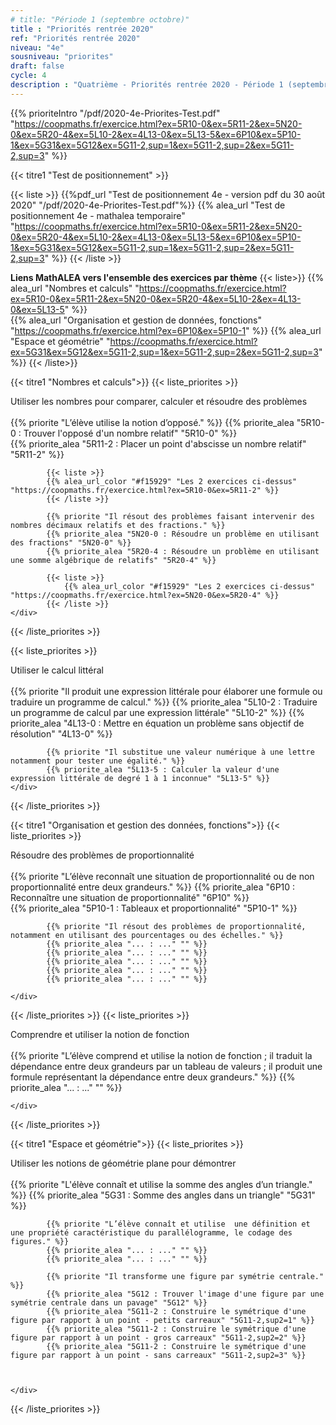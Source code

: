 ```yaml
---
# title: "Période 1 (septembre octobre)"
title : "Priorités rentrée 2020"
ref: "Priorités rentrée 2020"
niveau: "4e"
sousniveau: "priorites"
draft: false
cycle: 4
description : "Quatrième - Priorités rentrée 2020 - Période 1 (septembre octobre)"
---
```

<!-- 
Début de l'url commune 
https://coopmaths.fr/exercice.html?

Tous les exos actuellement dispos
ex=5R10-0&ex=5R11-2&ex=5N20-0&ex=5R20-4&ex=5L10-2&ex=4L13-0&ex=5L13-5&ex=6P10&ex=5P10-1&ex=5G31&ex=5G12&ex=5G11-2,sup=1&ex=5G11-2,sup=2&ex=5G11-2,sup=3

Nombres et calculs
ex=5R10-0&ex=5R11-2&ex=5N20-0&ex=5R20-4&ex=5L10-2&ex=4L13-0&ex=5L13-5

Organisation et gestion de données
ex=6P10&ex=5P10-1

Espace et géométrie
ex=5G31&ex=5G12&ex=5G11-2,sup=1&ex=5G11-2,sup=2&ex=5G11-2,sup=3
 -->

<!-- <h2 class="ui horizontal divider header">Priorités</h2>
<h3 class="ui horizontal divider header">Test de positionnement</h3> -->
{{% prioriteIntro "/pdf/2020-4e-Priorites-Test.pdf" "https://coopmaths.fr/exercice.html?ex=5R10-0&ex=5R11-2&ex=5N20-0&ex=5R20-4&ex=5L10-2&ex=4L13-0&ex=5L13-5&ex=6P10&ex=5P10-1&ex=5G31&ex=5G12&ex=5G11-2,sup=1&ex=5G11-2,sup=2&ex=5G11-2,sup=3"  %}}


{{< titre1 "Test de positionnement" >}}

{{< liste >}}
	{{%pdf_url "Test de positionnement 4e - version pdf du 30 août 2020" "/pdf/2020-4e-Priorites-Test.pdf"%}}
	{{% alea_url "Test de positionnement 4e - mathalea temporaire" "https://coopmaths.fr/exercice.html?ex=5R10-0&ex=5R11-2&ex=5N20-0&ex=5R20-4&ex=5L10-2&ex=4L13-0&ex=5L13-5&ex=6P10&ex=5P10-1&ex=5G31&ex=5G12&ex=5G11-2,sup=1&ex=5G11-2,sup=2&ex=5G11-2,sup=3" %}}	
{{< /liste >}}

**Liens MathALEA vers l'ensemble des exercices par thème**
{{< liste>}}
{{% alea_url "Nombres et calculs" "https://coopmaths.fr/exercice.html?ex=5R10-0&ex=5R11-2&ex=5N20-0&ex=5R20-4&ex=5L10-2&ex=4L13-0&ex=5L13-5" %}}	
{{% alea_url "Organisation et gestion de données, fonctions" "https://coopmaths.fr/exercice.html?ex=6P10&ex=5P10-1" %}}	
{{% alea_url "Espace et géométrie" "https://coopmaths.fr/exercice.html?ex=5G31&ex=5G12&ex=5G11-2,sup=1&ex=5G11-2,sup=2&ex=5G11-2,sup=3" %}}	
{{< /liste>}}

<!-- <h3 class="ui horizontal divider header">Nombres et calculs</h3> -->
{{< titre1 "Nombres et calculs">}}
{{< liste_priorites >}}
	<div class="item">
		<i class="large black chevron circle right icon"></i>
		<div class="header content">Utiliser les nombres pour comparer, calculer et résoudre des problèmes</div>	
			{{% priorite "L’élève utilise la notion d’opposé." %}}
			{{% priorite_alea "5R10-0 : Trouver l'opposé d'un nombre relatif" "5R10-0" %}}	
			{{% priorite_alea "5R11-2 : Placer un point d'abscisse un nombre relatif" "5R11-2" %}}	

			{{< liste >}}
			{{% alea_url_color "#f15929" "Les 2 exercices ci-dessus" "https://coopmaths.fr/exercice.html?ex=5R10-0&ex=5R11-2" %}}	
			{{< /liste >}}

			{{% priorite "Il résout des problèmes faisant intervenir des nombres décimaux relatifs et des fractions." %}}
			{{% priorite_alea "5N20-0 : Résoudre un problème en utilisant des fractions" "5N20-0" %}}			
			{{% priorite_alea "5R20-4 : Résoudre un problème en utilisant une somme algébrique de relatifs" "5R20-4" %}}

			{{< liste >}}
				{{% alea_url_color "#f15929" "Les 2 exercices ci-dessus" "https://coopmaths.fr/exercice.html?ex=5N20-0&ex=5R20-4" %}}
			{{< /liste >}}
	</div>	
{{< /liste_priorites >}}

{{< liste_priorites >}}
	<div class="item">
		<i class="large black chevron circle right icon"></i>
		<div class="header content">Utiliser le calcul littéral</div>	
			{{% priorite "Il produit une expression littérale pour élaborer une formule ou traduire un programme de calcul." %}}
			{{% priorite_alea "5L10-2 : Traduire un programme de calcul par une expression littérale" "5L10-2" %}}
			{{% priorite_alea "4L13-0 : Mettre en équation un problème sans objectif de résolution" "4L13-0" %}}

			{{% priorite "Il substitue une valeur numérique à une lettre notamment pour tester une égalité." %}}
			{{% priorite_alea "5L13-5 : Calculer la valeur d'une expression littérale de degré 1 à 1 inconnue" "5L13-5" %}}			
	</div>	
{{< /liste_priorites >}}


<!-- <h3 class="ui horizontal divider header">Organisation et gestion des données, fonctions.</h3> -->
{{< titre1 "Organisation et gestion des données, fonctions">}}
{{< liste_priorites >}}
	<div class="item">
		<i class="large black chevron circle right icon"></i>
		<div class="header content">Résoudre des problèmes de proportionnalité</div>	
			{{% priorite "L’élève reconnaît une situation de proportionnalité ou de non proportionnalité entre deux grandeurs." %}}
			{{% priorite_alea "6P10 : Reconnaître une situation de proportionnalité" "6P10" %}}			
			{{% priorite_alea "5P10-1 : Tableaux et proportionnalité" "5P10-1" %}}

			{{% priorite "Il résout des problèmes de proportionnalité, notamment en utilisant des pourcentages ou des échelles." %}}
			{{% priorite_alea "... : ..." "" %}}
			{{% priorite_alea "... : ..." "" %}}			
			{{% priorite_alea "... : ..." "" %}}			
			{{% priorite_alea "... : ..." "" %}}						
			{{% priorite_alea "... : ..." "" %}}			

	</div>	
{{< /liste_priorites >}}
{{< liste_priorites >}}
	<div class="item">
		<i class="large black chevron circle right icon"></i>
		<div class="header content">Comprendre et utiliser la notion de fonction</div>	
			{{% priorite "L’élève comprend et utilise la notion de fonction ; il traduit la dépendance entre deux grandeurs par un tableau de valeurs ; il produit une formule représentant la dépendance entre deux grandeurs." %}}
			{{% priorite_alea "... : ..." "" %}}			

	</div>	
{{< /liste_priorites >}}

<!-- <h3 class="ui horizontal divider header">Espace et géométrie</h3> -->
{{< titre1 "Espace et géométrie">}}
{{< liste_priorites >}}
	<div class="item">
		<i class="large black chevron circle right icon"></i>
		<div class="header content">Utiliser les notions de géométrie plane pour démontrer</div>	
			{{% priorite "L'élève connaît et utilise la somme des angles d’un triangle." %}}
			{{% priorite_alea "5G31 : Somme des angles dans un triangle" "5G31" %}}						

			{{% priorite "L’élève connaît et utilise  une définition et une propriété caractéristique du parallélogramme, le codage des figures." %}}
			{{% priorite_alea "... : ..." "" %}}	
			{{% priorite_alea "... : ..." "" %}}			

			{{% priorite "Il transforme une figure par symétrie centrale." %}}
			{{% priorite_alea "5G12 : Trouver l'image d'une figure par une symétrie centrale dans un pavage" "5G12" %}}
			{{% priorite_alea "5G11-2 : Construire le symétrique d'une figure par rapport à un point - petits carreaux" "5G11-2,sup2=1" %}}						
			{{% priorite_alea "5G11-2 : Construire le symétrique d'une figure par rapport à un point - gros carreaux" "5G11-2,sup2=2" %}}
			{{% priorite_alea "5G11-2 : Construire le symétrique d'une figure par rapport à un point - sans carreaux" "5G11-2,sup2=3" %}}						
						


	</div>	
{{< /liste_priorites >}}

<!-- {{< liste_exercices >}}
	{{% alea_url "..." "" %}}
	{{% alea "..." "" %}}
{{< /liste_exercices >}}



{{< titre "Compléments numériques" >}}

{{< liste >}}
{{< /liste >}} -->